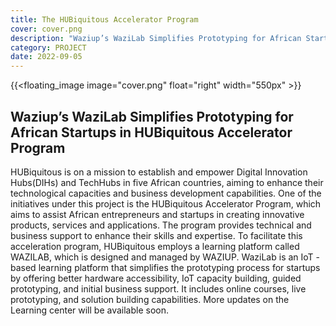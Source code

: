 ```yaml
---
title: The HUBiquitous Accelerator Program
cover: cover.png
description: "Waziup’s WaziLab Simplifies Prototyping for African Startups in HUBiquitous Accelerator Program"
category: PROJECT
date: 2022-09-05
---
```

<!-- ![image](cover.png) -->
{{<floating_image image="cover.png" float="right" width="550px" >}}

## Waziup’s WaziLab Simplifies Prototyping for African Startups in HUBiquitous Accelerator Program


HUBiquitous is on a mission to establish and empower Digital Innovation Hubs(DIHs) and TechHubs in five African countries, aiming to enhance their technological capacities and business development capabilities. One of the initiatives under this project is the HUBiquitous Accelerator Program, which aims to assist African entrepreneurs and startups in creating innovative products, services and applications. The program provides technical and business support to enhance their skills and expertise. To facilitate this acceleration program, HUBiquitous employs a learning platform called WAZILAB, which is designed and managed by WAZIUP. WaziLab is an IoT - based learning platform that simplifies the prototyping process for startups by offering better hardware accessibility, IoT capacity building, guided prototyping, and initial business support. It includes online courses, live prototyping, and solution building capabilities. More updates on the Learning center will be available soon. 
